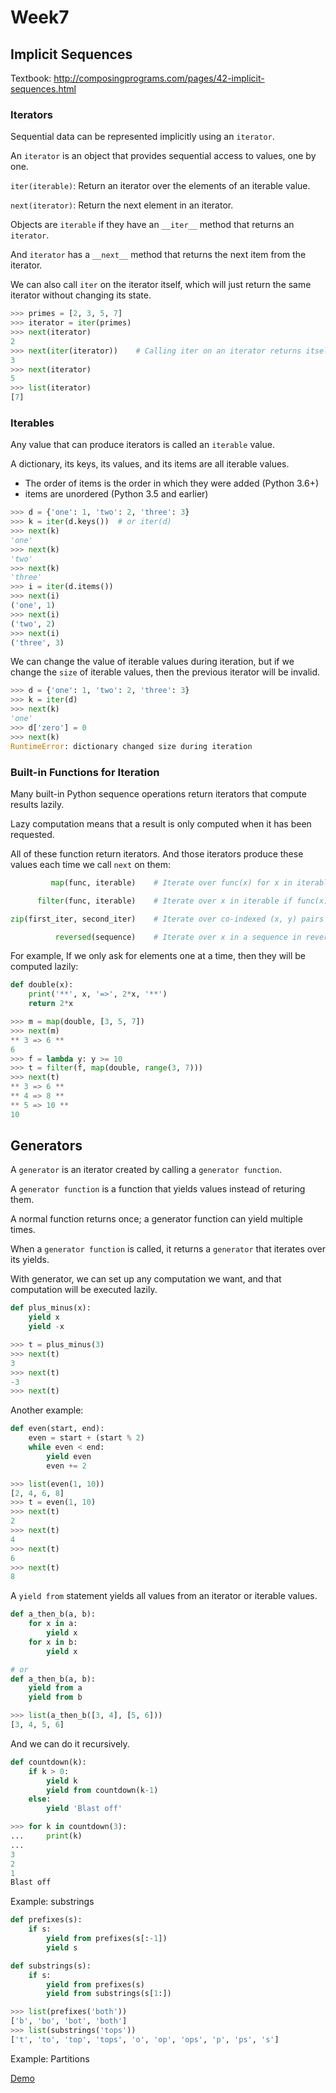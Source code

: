 # Week7

## Implicit Sequences

Textbook: http://composingprograms.com/pages/42-implicit-sequences.html

### Iterators

Sequential data can be represented implicitly using an `iterator`.

An `iterator` is an object that provides sequential access to values, one by one.

`iter(iterable)`: Return an iterator over the elements of an iterable value.

`next(iterator)`: Return the next element in an iterator.

Objects are `iterable` if they have an `__iter__` method that returns an `iterator`.

And `iterator` has a `__next__` method that returns the next item from the iterator.

We can also call `iter` on the iterator itself, which will just return the same iterator without changing its state.

```python
>>> primes = [2, 3, 5, 7]
>>> iterator = iter(primes)
>>> next(iterator)
2
>>> next(iter(iterator))    # Calling iter on an iterator returns itself
3
>>> next(iterator)
5
>>> list(iterator)
[7]
```

### Iterables

Any value that can produce iterators is called an `iterable` value.

A dictionary, its keys, its values, and its items are all iterable values.

- The order of items is the order in which they were added (Python 3.6+)
- items are unordered (Python 3.5 and earlier)

```python
>>> d = {'one': 1, 'two': 2, 'three': 3}
>>> k = iter(d.keys())  # or iter(d)
>>> next(k)
'one'
>>> next(k)
'two'
>>> next(k)
'three'
>>> i = iter(d.items())
>>> next(i)
('one', 1)
>>> next(i)
('two', 2)
>>> next(i)
('three', 3)
```

We can change the value of iterable values during iteration, but if we change the `size` of iterable values, then the previous iterator will be invalid.

```python
>>> d = {'one': 1, 'two': 2, 'three': 3}
>>> k = iter(d)
>>> next(k)
'one'
>>> d['zero'] = 0
>>> next(k)
RuntimeError: dictionary changed size during iteration
```

### Built-in Functions for Iteration

Many built-in Python sequence operations return iterators that compute results lazily.

Lazy computation means that a result is only computed when it has been requested.

All of these function return iterators. And those iterators produce these values each time we call `next` on them:

```python
         map(func, iterable)    # Iterate over func(x) for x in iterable

      filter(func, iterable)    # Iterate over x in iterable if func(x)

zip(first_iter, second_iter)    # Iterate over co-indexed (x, y) pairs

          reversed(sequence)    # Iterate over x in a sequence in reverse order
```

For example, If we only ask for elements one at a time, then they will be computed lazily:

```python
def double(x):
    print('**', x, '=>', 2*x, '**')
    return 2*x

>>> m = map(double, [3, 5, 7])
>>> next(m)
** 3 => 6 **
6
>>> f = lambda y: y >= 10
>>> t = filter(f, map(double, range(3, 7)))
>>> next(t)
** 3 => 6 **
** 4 => 8 **
** 5 => 10 **
10
```

## Generators

A `generator` is an iterator created by calling a `generator function`.

A `generator function` is a function that yields values instead of returing them.

A normal function returns once; a generator function can yield multiple times.

When a `generator function` is called, it returns a `generator` that iterates over its yields.

With generator, we can set up any computation we want, and that computation will be executed lazily.

```python
def plus_minus(x):
    yield x
    yield -x

>>> t = plus_minus(3)
>>> next(t)
3
>>> next(t)
-3
>>> next(t)
```

Another example:

```python
def even(start, end):
    even = start + (start % 2)
    while even < end:
        yield even
        even += 2

>>> list(even(1, 10))
[2, 4, 6, 8]
>>> t = even(1, 10)
>>> next(t)
2
>>> next(t)
4
>>> next(t)
6
>>> next(t)
8
```

A `yield from` statement yields all values from an iterator or iterable values.

```python
def a_then_b(a, b):
    for x in a:
        yield x
    for x in b:
        yield x

# or
def a_then_b(a, b):
    yield from a
    yield from b

>>> list(a_then_b([3, 4], [5, 6]))
[3, 4, 5, 6]
```

And we can do it recursively.

```python
def countdown(k):
    if k > 0:
        yield k
        yield from countdown(k-1)
    else:
        yield 'Blast off'

>>> for k in countdown(3):
...     print(k)
...
3
2
1
Blast off
```

Example: substrings

```python
def prefixes(s):
    if s:
        yield from prefixes(s[:-1])
        yield s

def substrings(s):
    if s:
        yield from prefixes(s)
        yield from substrings(s[1:])

>>> list(prefixes('both'))
['b', 'bo', 'bot', 'both']
>>> list(substrings('tops'))
['t', 'to', 'top', 'tops', 'o', 'op', 'ops', 'p', 'ps', 's']
```

Example: Partitions

[Demo](demo/example/partitions.py)

